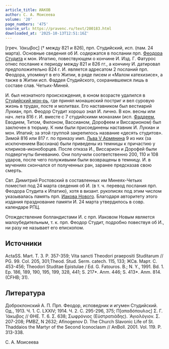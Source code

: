 ```yaml
---
article_title: ИАКОВ
author: С. А. Моисеева
volume: '20'
page_numbers: '475'
source_url: https://pravenc.ru/text/200183.html
downloaded_at: '2025-10-13T12:51:16Z'
---
```


[греч. ᾿Ιάκωβος] († между 821 и 826), прп. Студийский, исп. (пам. 24 марта). Основные сведения об И. содержатся в послании прп. [Феодора Студита](<https://pravenc.ru/text/Феодора Студита.html>) к мон. Ипатию, повествующем о кончине И. Изд. Г. Фатурос отнес послание к периоду между 821 и 826 гг., а кончину И. датировал предположительно 824 г. И. является адресатом 2 посланий прп. Феодора, упомянут в его Житии, в ряде писем и «Малом катехизисе», а также в Житии исп. Фаддея Студийского, сохранившемся лишь в составе слав. Четьих-Миней.

И. был незнатного происхождения, в юном возрасте удалился в [Студийский мон-рь](<https://pravenc.ru/text/Студийский мон-рь.html>), где принял монашеский постриг и вел суровую жизнь в трудах, посте и молитвах. Его наставником был вестиарий Лукиан, прп. Феодор Студит хорошо знал И. лично. В кон. весны или нач. лета 816 г. И. вместе с 7 студийскими монахами (исп. [Фаддеем](https://pravenc.ru/text/Фаддеем.html), Еводием, Титом, Филоном, Вассианом, Дорофеем и Виссарионом) был заключен в тюрьму. К ним были присоединены наставник И. Лукиан и мон. Ипатий; за этой группой закрепилось название «десять студитов». Зимой 816 или 817 г. по приказу имп. [Льва V Армянина](<https://pravenc.ru/text/Льва V Армянина.html>) 9 из них (за исключением Вассиана) были приведены из темницы к причастию у клириков-иконоборцев. После отказа И., Виссарион и Дорофей были подвергнуты бичеванию. Они получили соответственно 200, 110 и 108 ударов, после чего полуживыми были возвращены в темницу. И. в мучениях скончался от полученных ран, заранее предсказав свою смерть.

Свт. Димитрий Ростовский в составленных им Минеях-Четьих поместил под 24 марта сведения об И. (в т. ч. перевод послания прп. Феодора Студита к Ипатию), хотя в визант. рукописях под этим числом указывалась память прп. [Иакова Нового](<https://pravenc.ru/text/Иакова Нового.html>). Благодаря авторитету этого издания празднование памяти И. 24 марта утвердилось в совр. календаре РПЦ.

Отождествление болландистами И. с прп. Иаковом Новым является малоубедительным, т. к. прп. Феодор Студит, подробно повествуя об И., ни разу не называет его епископом.

## Источники

ActaSS. Mart. T. 3. P. 357-359; Vita sancti Theodori praepositi Studitarum // PG. 99. Col. 205, 301;Theod. Stud. Serm. catech. 115, 133; ЖСв. Март. С. 453-456; Theodori Studitae Epistulae / Ed. G. Fatouros. B.; N. Y., 1991. Bd. 1. Ep. 186, 189, 190, 195, 199, 328, 441; S. 217\*. Anm. 446; S. 413\*. Anm. 814. (CFHB; 31).

## Литература

Доброклонский А. П. Прп. Феодор, исповедник и игумен Студийский. Од., 1913. Ч. 1. С. LXXIV; 1914. Ч. 2. С. 295-296, 375; Π[απαδόπουλος] Σ. Γ. ᾿Ιάκωβος // ΘΗΕ. Τ. 6. Σ. 638; Σωφρόνιος (Εὐστρατιάδης). ῾Αγιολόγιον. Σ. 207-208; PMBZ, N 2632; Afinogenov D. The Church Slavonic Life of St. Thaddaios the Martyr of the Second Iconoclasm // AnBoll. 2001. Vol. 119. P. 313-338.

С. А. Моисеева
